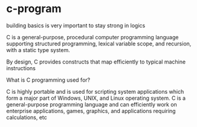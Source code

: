 # c-program
building basics is very important to stay strong in logics




C is a general-purpose,
procedural computer programming language supporting structured programming, 
lexical variable scope, and recursion, with a static type system.

By design, C provides constructs that map efficiently to typical machine instructions




What is C programming used for?

C is highly portable and is used for scripting system applications which form a major part of Windows, UNIX, and Linux operating system.
C is a general-purpose programming language and can efficiently work on enterprise applications, games, graphics, and applications requiring calculations, etc
